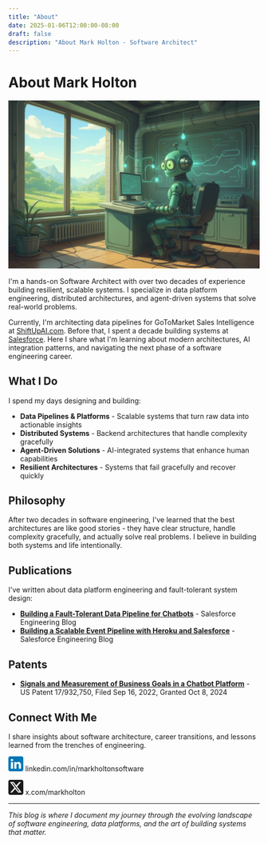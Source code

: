 ```yaml
---
title: "About"
date: 2025-01-06T12:00:00-08:00
draft: false
description: "About Mark Holton - Software Architect"
---
```


# About Mark Holton

![Data Engineer](/images/data_engineer.jpg)

I'm a hands-on Software Architect with over two decades of experience building resilient, scalable systems. I specialize in data platform engineering, distributed architectures, and agent-driven systems that solve real-world problems.

Currently, I'm architecting data pipelines for GoToMarket Sales Intelligence at [ShiftUpAI.com](https://shiftupai.com). Before that, I spent a decade building systems at [Salesforce](salesforce.com). Here I share what I'm learning about modern architectures, AI integration patterns, and navigating the next phase of a software engineering career.

## What I Do

I spend my days designing and building:
- **Data Pipelines & Platforms** - Scalable systems that turn raw data into actionable insights
- **Distributed Systems** - Backend architectures that handle complexity gracefully
- **Agent-Driven Solutions** - AI-integrated systems that enhance human capabilities
- **Resilient Architectures** - Systems that fail gracefully and recover quickly

## Philosophy

After two decades in software engineering, I've learned that the best architectures are like good stories - they have clear structure, handle complexity gracefully, and actually solve real problems. I believe in building both systems and life intentionally.

## Publications

I've written about data platform engineering and fault-tolerant system design:

- **[Building a Fault-Tolerant Data Pipeline for Chatbots](https://engineering.salesforce.com/building-a-fault-tolerant-data-pipeline-for-chatbots-47d74bc31f5b/)** - Salesforce Engineering Blog
- **[Building a Scalable Event Pipeline with Heroku and Salesforce](https://engineering.salesforce.com/building-a-scalable-event-pipeline-with-heroku-and-salesforce-2549cb20ce06/)** - Salesforce Engineering Blog

## Patents

- **[Signals and Measurement of Business Goals in a Chatbot Platform](https://patents.google.com/patent/US20240095240A1/en?inventor=Mark+Holton)** - US Patent 17/932,750, Filed Sep 16, 2022, Granted Oct 8, 2024

## Connect With Me

I share insights about software architecture, career transitions, and lessons learned from the trenches of engineering.

<style>
.post-content .social-link,
.social-link {
  text-decoration: none !important;
  margin-right: 15px;
  box-shadow: none !important;
  border-bottom: none !important;
}
.post-content .social-link:hover,
.social-link:hover {
  text-decoration: underline !important;
  box-shadow: none !important;
  border-bottom: none !important;
}
.linkedin-icon {
  fill: #0077B5 !important;
}
</style>

<a href="https://www.linkedin.com/in/markholtonsoftware/" class="social-link"><svg version="1.1" viewBox="0 0 512 512" xml:space="preserve" height="30px" width="30px" class="linkedin-icon"><path d="M449.446,0c34.525,0 62.554,28.03 62.554,62.554l0,386.892c0,34.524 -28.03,62.554 -62.554,62.554l-386.892,0c-34.524,0 -62.554,-28.03 -62.554,-62.554l0,-386.892c0,-34.524 28.029,-62.554 62.554,-62.554l386.892,0Zm-288.985,423.278l0,-225.717l-75.04,0l0,225.717l75.04,0Zm270.539,0l0,-129.439c0,-69.333 -37.018,-101.586 -86.381,-101.586c-39.804,0 -57.634,21.891 -67.617,37.266l0,-31.958l-75.021,0c0.995,21.181 0,225.717 0,225.717l75.02,0l0,-126.056c0,-6.748 0.486,-13.492 2.474,-18.315c5.414,-13.475 17.767,-27.434 38.494,-27.434c27.135,0 38.007,20.707 38.007,51.037l0,120.768l75.024,0Zm-307.552,-334.556c-25.674,0 -42.448,16.879 -42.448,39.002c0,21.658 16.264,39.002 41.455,39.002l0.484,0c26.165,0 42.452,-17.344 42.452,-39.002c-0.485,-22.092 -16.241,-38.954 -41.943,-39.002Z"></path></svg> linkedin.com/in/markholtonsoftware</a>

<a href="https://x.com/markholton" class="social-link"><svg version="1.1" viewBox="0 0 512 512" xml:space="preserve" height="30px" width="30px" fill="currentColor"><path d="M512 62.554 L 512 449.446 C 512 483.97 483.97 512 449.446 512 L 62.554 512 C 28.03 512 0 483.97 0 449.446 L 0 62.554 C 0 28.03 28.029 0 62.554 0 L 449.446 0 C 483.971 0 512 28.03 512 62.554 Z M 269.951 190.75 L 182.567 75.216 L 56 75.216 L 207.216 272.95 L 63.9 436.783 L 125.266 436.783 L 235.9 310.383 L 332.567 436.783 L 456 436.783 L 298.367 228.367 L 432.367 75.216 L 371.033 75.216 Z M 127.633 110 L 164.101 110 L 383.481 400.065 L 349.5 400.065 Z"></path></svg> x.com/markholton</a>

---

*This blog is where I document my journey through the evolving landscape of software engineering, data platforms, and the art of building systems that matter.*